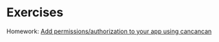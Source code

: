 # Exercises

Homework: [Add permissions/authorization to your app using cancancan](../authorization)
